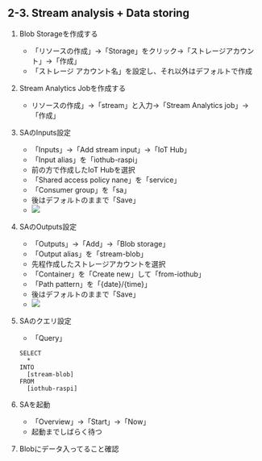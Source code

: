 ## 2-3. Stream analysis + Data storing
1. Blob Storageを作成する
	* 「リソースの作成」->「Storage」をクリック->「ストレージアカウント」->「作成」
	* 「ストレージ アカウント名」を設定し、それ以外はデフォルトで作成
1. Stream Analytics Jobを作成する
	* リソースの作成」->「stream」と入力->「Stream Analytics job」->「作成」
1. SAのInputs設定
	* 「Inputs」->「Add stream input」->「IoT Hub」
	* 「Input alias」を「iothub-raspi」
	* 前の方で作成したIoT Hubを選択
	* 「Shared access policy nane」を「service」
	* 「Consumer group」を「sa」
	* 後はデフォルトのままで「Save」
	* ![](https://user-images.githubusercontent.com/2181352/46935257-9b5bf680-d095-11e8-8156-8c9c73860b00.png)
1. SAのOutputs設定
	* 「Outputs」->「Add」->「Blob storage」
	* 「Output alias」を「stream-blob」
	* 先程作成したストレージアカウントを選択
	* 「Container」を「Create new」して「from-iothub」
	* 「Path pattern」を「{date}/{time}」
	* 後はデフォルトのままで「Save」
	* ![](https://user-images.githubusercontent.com/2181352/46935258-9b5bf680-d095-11e8-8609-417fcd98f0c9.png)
1. SAのクエリ設定
	* 「Query」

	```
	SELECT 
	  *
	INTO
	  [stream-blob]
	FROM
	  [iothub-raspi]
	```


1. SAを起動
	* 「Overview」->「Start」->「Now」
	* 起動までしばらく待つ
1. Blobにデータ入ってること確認